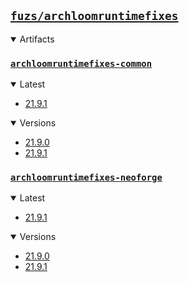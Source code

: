 ## [`fuzs/archloomruntimefixes`](.)

<details open>
<summary>Artifacts</summary>

### [`archloomruntimefixes-common`](./archloomruntimefixes-common)
<details open>
<summary>Latest</summary>

- [21.9.1](./archloomruntimefixes-common/21.9.1)
</details>

<details open>
<summary>Versions</summary>

- [21.9.0](./archloomruntimefixes-common/21.9.0)
- [21.9.1](./archloomruntimefixes-common/21.9.1)
</details>

### [`archloomruntimefixes-neoforge`](./archloomruntimefixes-neoforge)
<details open>
<summary>Latest</summary>

- [21.9.1](./archloomruntimefixes-neoforge/21.9.1)
</details>

<details open>
<summary>Versions</summary>

- [21.9.0](./archloomruntimefixes-neoforge/21.9.0)
- [21.9.1](./archloomruntimefixes-neoforge/21.9.1)
</details>

</details>
